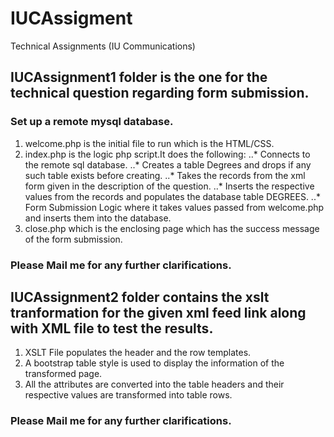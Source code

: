 # IUCAssigment
Technical Assignments (IU Communications)

## IUCAssignment1 folder is the one for the technical question regarding form submission.


### Set up a remote mysql database. 


1. welcome.php is the initial file to run which is the HTML/CSS.
2. index.php is the logic php script.It does the following:
..* Connects to the remote sql database.
..* Creates a table Degrees and drops if any such table exists before creating.
..* Takes the records from the xml form given in the description of the question.
..* Inserts the respective values from the records and populates the database table DEGREES.
..* Form Submission Logic where it takes values passed from welcome.php and inserts them into the database.
3. close.php which is the enclosing page which has the success message of the form submission.


### Please Mail me for any further clarifications.


## IUCAssignment2 folder contains the xslt tranformation for the given xml feed link along with XML file to test the results.


1. XSLT File populates the header and the row templates.
2. A bootstrap table style is used to display the information of the transformed page. 
3. All the attributes are converted into the table headers and their respective values are transformed into table rows. 


### Please Mail me for any further clarifications.


